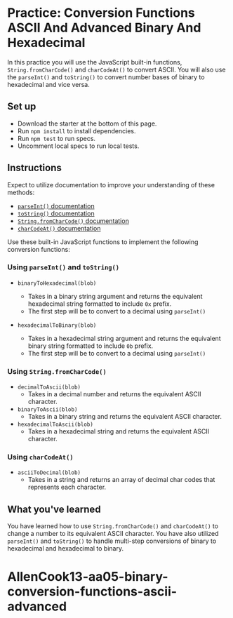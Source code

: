# Practice: Conversion Functions ASCII And Advanced Binary And Hexadecimal

In this practice you will use the JavaScript built-in functions,
`String.fromCharCode()` and `charCodeAt()` to convert ASCII. You will also use
the `parseInt()` and `toString()` to convert number bases of binary to
hexadecimal and vice versa.

## Set up

- Download the starter at the bottom of this page.
- Run `npm install` to install dependencies.
- Run `npm test` to run specs.
- Uncomment local specs to run local tests.

## Instructions

Expect to utilize documentation to improve your understanding of these methods:

- [`parseInt()` documentation][parseint-mdn]
- [`toString()` documentation][tostring-mdn]
- [`String.fromCharCode()` documentation][fromcharcode-mdn]
- [`charCodeAt()` documentation][charcodeat-mdn]

Use these built-in JavaScript functions to implement the following conversion
functions:

### Using `parseInt()` and `toString()`

- `binaryToHexadecimal(blob)`
    - Takes in a binary string argument and returns the equivalent hexadecimal
    string formatted to include `0x` prefix.
    - The first step will be to convert to a decimal using `parseInt()`

- `hexadecimalToBinary(blob)`
    - Takes in a hexadecimal string argument and returns the equivalent binary
    string formatted to include `0b` prefix.
    - The first step will be to convert to a decimal using `parseInt()`

### Using `String.fromCharCode()`

- `decimalToAscii(blob)`
    - Takes in a decimal number and returns the equivalent ASCII character.
- `binaryToAscii(blob)`
    - Takes in a binary string and returns the equivalent ASCII character.
- `hexadecimalToAscii(blob)`
    - Takes in a hexadecimal string and returns the equivalent ASCII character.

### Using `charCodeAt()`

- `asciiToDecimal(blob)`
    - Takes in a string and returns an array of decimal char codes that
    represents each character.

## What you've learned

You have learned how to use `String.fromCharCode()` and `charCodeAt()` to
change a number to its equivalent ASCII character. You have also utilized
`parseInt()` and `toString()` to handle multi-step conversions of binary to
hexadecimal and hexadecimal to binary.


[fromcharcode-mdn]: https://developer.mozilla.org/en-US/docs/Web/JavaScript/Reference/Global_Objects/String/fromCharCode
[charcodeat-mdn]: https://developer.mozilla.org/en-US/docs/Web/JavaScript/Reference/Global_Objects/String/charCodeAt
[parseint-mdn]: https://developer.mozilla.org/en-US/docs/Web/JavaScript/Reference/Global_Objects/parseInt
[tostring-mdn]: https://developer.mozilla.org/en-US/docs/Web/JavaScript/Reference/Global_Objects/Number/toString
# AllenCook13-aa05-binary-conversion-functions-ascii-advanced
